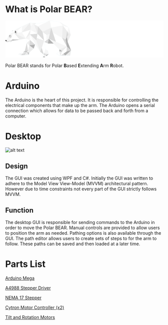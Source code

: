 # What is Polar BEAR?
![Screenshot](Polar_BEAR_Logo.png)

Polar BEAR stands for Polar **B**ased **E**xtending **A**rm **R**obot. 

# Arduino
The Arduino is the heart of this project. It is responsible for controlling the electrical components that make up the arm. The Arduino opens a serial connection which allows for data to be passed back and forth from a computer.


# Desktop
![alt text](https://cdn.discordapp.com/attachments/375167727314272259/608321506023309333/unknown.png)

## Design
The GUI was created using WPF and C#. Initially the GUI was written to adhere to the Model View View-Model (MVVM) architectural pattern. However due to time constraints not every part of the GUI strictly follows MVVM.  

## Function
The desktop GUI is responsible for sending commands to the Arduino in order to move the Polar BEAR. Manual controls are provided to allow users to position the arm as needed. Pathing options is also available through the GUI. The path editor allows users to create sets of steps to for the arm to follow. These paths can be saved and then loaded at a later time.


# Parts List
[Arduino Mega](https://www.amazon.com/gp/product/B01H4ZLZLQ/)

[A4988 Stepper Driver](https://www.amazon.com/gp/product/B01ALJLK3K/)

[NEMA 17 Stepper](https://www.amazon.com/Stepper-Motor-Bipolar-64oz-Printer/dp/B00PNEQI7W/)

[Cytron Motor Controller (x2)](https://www.amazon.com/gp/product/B07NP6XNPR/)

[Tilt and Rotation Motors](https://www.servocity.com/32-rpm-hd-premium-planetary-gear-motor-w-encoder)
